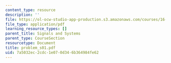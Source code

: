 ```yaml
---
content_type: resource
description: ''
file: https://ol-ocw-studio-app-production.s3.amazonaws.com/courses/16-01-unified-engineering-i-ii-iii-iv-fall-2005-spring-2006/7a5032ec2cdc1e070d346b364984fe62_problem_s01.pdf
file_type: application/pdf
learning_resource_types: []
parent_title: Signals and Systems
parent_type: CourseSection
resourcetype: Document
title: problem_s01.pdf
uid: 7a5032ec-2cdc-1e07-0d34-6b364984fe62
---
```

